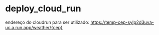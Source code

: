 # deploy_cloud_run
endereço do cloudrun para ser utilizado: https://temp-cep-sylp2d3uva-uc.a.run.app/weather/{cep}

